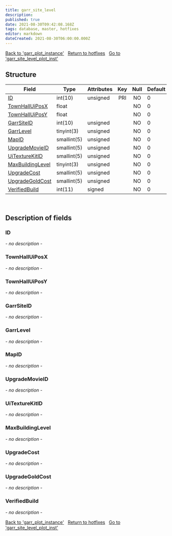 ```yaml
---
title: garr_site_level
description: 
published: true
date: 2021-08-30T09:42:08.168Z
tags: database, master, hotfixes
editor: markdown
dateCreated: 2021-08-30T06:00:00.000Z
---
```


<a href="https://dev.trinitycore.info/en/database/master/hotfixes/garr_plot_instance" class="mt-5 v-btn v-btn--depressed v-btn--flat v-btn--outlined theme--light v-size--default darkblue--text text--lighten-3"><span class="v-btn__content"><i aria-hidden="true" class="v-icon notranslate v-icon--left mdi mdi-arrow-left theme--light"></i><span>Back to 'garr_plot_instance'</span></span></a>&nbsp;&nbsp;&nbsp;<a href="https://dev.trinitycore.info/en/database/master/hotfixes/home" class="mt-5 v-btn v-btn--depressed v-btn--flat v-btn--outlined theme--light v-size--default darkblue--text text--lighten-3"><span class="v-btn__content"><i aria-hidden="true" class="v-icon notranslate v-icon--left mdi mdi-home-outline theme--light"></i><span>Return to hotfixes</span></span></a>&nbsp;&nbsp;&nbsp;<a href="https://dev.trinitycore.info/en/database/master/hotfixes/garr_site_level_plot_inst" class="mt-5 v-btn v-btn--depressed v-btn--flat v-btn--outlined theme--light v-size--default darkblue--text text--lighten-3"><span class="v-btn__content"><span>Go to 'garr_site_level_plot_inst'</span><i aria-hidden="true" class="v-icon notranslate v-icon--right mdi mdi-arrow-right theme--light"></i></span></a>

## Structure

| Field | Type | Attributes | Key | Null | Default | Extra | Comment |
| --- | --- | --- | :---: | :---: | --- | --- | --- |
| [ID](#ID) | int(10) | unsigned | PRI | NO | 0 |  |  |
| [TownHallUiPosX](#TownHallUiPosX) | float |  |  | NO | 0 |  |  |
| [TownHallUiPosY](#TownHallUiPosY) | float |  |  | NO | 0 |  |  |
| [GarrSiteID](#GarrSiteID) | int(10) | unsigned |  | NO | 0 |  |  |
| [GarrLevel](#GarrLevel) | tinyint(3) | unsigned |  | NO | 0 |  |  |
| [MapID](#MapID) | smallint(5) | unsigned |  | NO | 0 |  |  |
| [UpgradeMovieID](#UpgradeMovieID) | smallint(5) | unsigned |  | NO | 0 |  |  |
| [UiTextureKitID](#UiTextureKitID) | smallint(5) | unsigned |  | NO | 0 |  |  |
| [MaxBuildingLevel](#MaxBuildingLevel) | tinyint(3) | unsigned |  | NO | 0 |  |  |
| [UpgradeCost](#UpgradeCost) | smallint(5) | unsigned |  | NO | 0 |  |  |
| [UpgradeGoldCost](#UpgradeGoldCost) | smallint(5) | unsigned |  | NO | 0 |  |  |
| [VerifiedBuild](#VerifiedBuild) | int(11) | signed |  | NO | 0 |  |  |
&nbsp;
## Description of fields

### ID
*- no description -*
&nbsp;

### TownHallUiPosX
*- no description -*
&nbsp;

### TownHallUiPosY
*- no description -*
&nbsp;

### GarrSiteID
*- no description -*
&nbsp;

### GarrLevel
*- no description -*
&nbsp;

### MapID
*- no description -*
&nbsp;

### UpgradeMovieID
*- no description -*
&nbsp;

### UiTextureKitID
*- no description -*
&nbsp;

### MaxBuildingLevel
*- no description -*
&nbsp;

### UpgradeCost
*- no description -*
&nbsp;

### UpgradeGoldCost
*- no description -*
&nbsp;

### VerifiedBuild
*- no description -*
&nbsp;

<a href="https://dev.trinitycore.info/en/database/master/hotfixes/garr_plot_instance" class="mt-5 v-btn v-btn--depressed v-btn--flat v-btn--outlined theme--light v-size--default darkblue--text text--lighten-3"><span class="v-btn__content"><i aria-hidden="true" class="v-icon notranslate v-icon--left mdi mdi-arrow-left theme--light"></i><span>Back to 'garr_plot_instance'</span></span></a>&nbsp;&nbsp;&nbsp;<a href="https://dev.trinitycore.info/en/database/master/hotfixes/home" class="mt-5 v-btn v-btn--depressed v-btn--flat v-btn--outlined theme--light v-size--default darkblue--text text--lighten-3"><span class="v-btn__content"><i aria-hidden="true" class="v-icon notranslate v-icon--left mdi mdi-home-outline theme--light"></i><span>Return to hotfixes</span></span></a>&nbsp;&nbsp;&nbsp;<a href="https://dev.trinitycore.info/en/database/master/hotfixes/garr_site_level_plot_inst" class="mt-5 v-btn v-btn--depressed v-btn--flat v-btn--outlined theme--light v-size--default darkblue--text text--lighten-3"><span class="v-btn__content"><span>Go to 'garr_site_level_plot_inst'</span><i aria-hidden="true" class="v-icon notranslate v-icon--right mdi mdi-arrow-right theme--light"></i></span></a>

